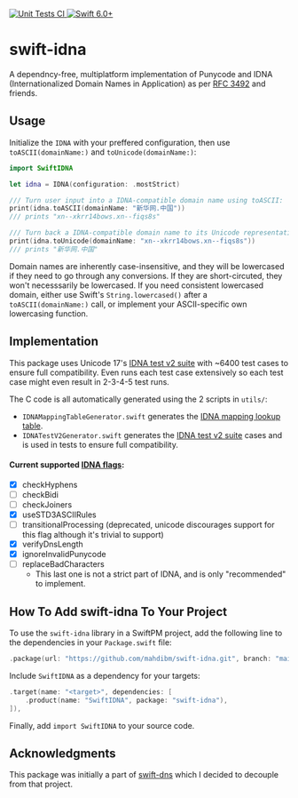 <p>
    <a href="https://github.com/MahdiBM/swift-idna/actions/workflows/tests.yml">
        <img
            src="https://img.shields.io/github/actions/workflow/status/MahdiBM/swift-idna/tests.yml?event=push&style=plastic&logo=github&label=tests&logoColor=%23ccc"
            alt="Unit Tests CI"
        >
    </a>
    <a href="https://swift.org">
        <img
            src="https://design.vapor.codes/images/swift60up.svg"
            alt="Swift 6.0+"
        >
    </a>
</p>

# swift-idna

A dependncy-free, multiplatform implementation of Punycode and IDNA (Internationalized Domain Names in Application) as per [RFC 3492](https://datatracker.ietf.org/doc/html/rfc3492) and friends.

## Usage

Initialize the `IDNA` with your preffered configuration, then use `toASCII(domainName:)` and `toUnicode(domainName:)`:

```swift
import SwiftIDNA

let idna = IDNA(configuration: .mostStrict)

/// Turn user input into a IDNA-compatible domain name using toASCII:
print(idna.toASCII(domainName: "新华网.中国"))
/// prints "xn--xkrr14bows.xn--fiqs8s"

/// Turn back a IDNA-compatible domain name to its Unicode representation using toUnicode:
print(idna.toUnicode(domainName: "xn--xkrr14bows.xn--fiqs8s"))
/// prints "新华网.中国"
```

Domain names are inherently case-insensitive, and they will be lowercased if they need to go through any conversions.
If they are short-circuted, they won't necesssarily be lowercased.
If you need consistent lowercased domain, either use Swift's `String.lowercased()` after a `toASCII(domainName:)` call, or implement your ASCII-specific own lowercasing function.

## Implementation
This package uses Unicode 17's [IDNA test v2 suite](https://www.unicode.org/Public/idna/16.0.0/IdnaTestV2.txt) with ~6400 test cases to ensure full compatibility.
Even runs each test case extensively so each test case might even result in 2-3-4-5 test runs.

The C code is all automatically generated using the 2 scripts in `utils/`:
* `IDNAMappingTableGenerator.swift` generates the [IDNA mapping lookup table](https://www.unicode.org/Public/idna/17.0.0/IdnaMappingTable.txt).
* `IDNATestV2Generator.swift` generates the [IDNA test v2 suite](https://www.unicode.org/Public/idna/17.0.0/IdnaTestV2.txt) cases and is used in tests to ensure full compatibility.

#### Current supported [IDNA flags](https://www.unicode.org/reports/tr46/#Processing):
- [x] checkHyphens
- [ ] checkBidi
- [ ] checkJoiners
- [x] useSTD3ASCIIRules
- [ ] transitionalProcessing (deprecated, unicode discourages support for this flag although it's trivial to support)
- [x] verifyDnsLength
- [x] ignoreInvalidPunycode
- [ ] replaceBadCharacters
  * This last one is not a strict part of IDNA, and is only "recommended" to implement.

## How To Add swift-idna To Your Project

To use the `swift-idna` library in a SwiftPM project,
add the following line to the dependencies in your `Package.swift` file:

```swift
.package(url: "https://github.com/mahdibm/swift-idna.git", branch: "main"),
```

Include `SwiftIDNA` as a dependency for your targets:

```swift
.target(name: "<target>", dependencies: [
    .product(name: "SwiftIDNA", package: "swift-idna"),
]),
```

Finally, add `import SwiftIDNA` to your source code.

## Acknowledgments

This package was initially a part of [swift-dns](https://github.com/MahdiBM/swift-dns) which I decided to decouple from that project.
